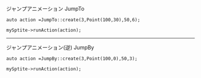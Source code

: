 ジャンプアニメーション
JumpTo

    auto action =JumpTo::create(3,Point(100,30),50,6);

    mySptite->runAction(action);

--------------------------------
ジャンプアニメーション(逆)
JumpBy

    auto action =JumpBy::create(3,Point(100,0),50,3);
    
    mySptite->runAction(action);